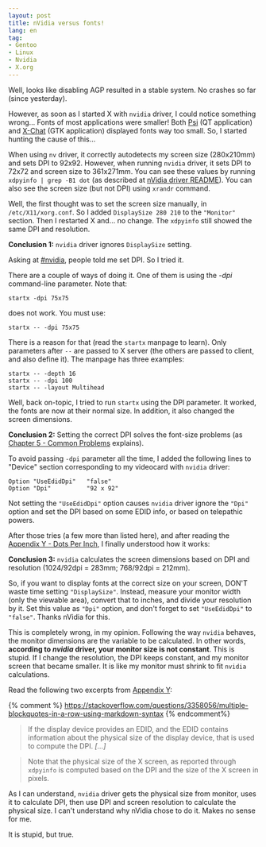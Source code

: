 ```yaml
---
layout: post
title: nVidia versus fonts!
lang: en
tag:
- Gentoo
- Linux
- Nvidia
- X.org
---
```


Well, looks like disabling AGP resulted in a stable system. No crashes so far (since yesterday).

However, as soon as I started X with `nvidia` driver, I could notice something wrong… Fonts of most applications were smaller! Both [Psi](http://psi-im.org/) (QT application) and [X-Chat](http://www.xchat.org/) (GTK application) displayed fonts way too small. So, I started hunting the cause of this…


When using `nv` driver, it correctly autodetects my screen size (280x210mm) and sets DPI to 92x92. However, when running `nvidia` driver, it sets DPI to 72x72 and screen size to 361x271mm. You can see these values by running `xdpyinfo | grep -B1 dot` (as described at [nVidia driver README](http://download.nvidia.com/XFree86/Linux-x86/1.0-8178/README/appendix-y.html)). You can also see the screen size (but not DPI) using `xrandr` command.

Well, the first thought was to set the screen size manually, in `/etc/X11/xorg.conf`. So I added `DisplaySize 280 210` to the `"Monitor"` section. Then I restarted X and… no change. The `xdpyinfo` still showed the same DPI and resolution.

**Conclusion 1:** `nvidia` driver ignores `DisplaySize` setting.

Asking at [#nvidia](irc://irc.freenode.net/nvidia), people told me set DPI. So I tried it.

There are a couple of ways of doing it. One of them is using the _-dpi_ command-line parameter. Note that:

    startx -dpi 75x75

does not work. You must use:

    startx -- -dpi 75x75

There is a reason for that (read the `startx` manpage to learn). Only parameters after `--` are passed to X server (the others are passed to client, and also define it). The manpage has three examples:

    startx -- -depth 16
    startx -- -dpi 100
    startx -- -layout Multihead

Well, back on-topic, I tried to run `startx` using the DPI parameter. It worked, the fonts are now at their normal size. In addition, it also changed the screen dimensions.

**Conclusion 2:** Setting the correct DPI solves the font-size problems (as [Chapter 5 - Common Problems](http://download.nvidia.com/XFree86/Linux-x86/1.0-8178/README/chapter-05.html) explains).

To avoid passing `-dpi` parameter all the time, I added the following lines to "Device" section corresponding to my videocard with `nvidia` driver:

    Option "UseEdidDpi"   "false"
    Option "Dpi"          "92 x 92"

Not setting the `"UseEdidDpi"` option causes `nvidia` driver ignore the `"Dpi"` option and set the DPI based on some EDID info, or based on telepathic powers.

After those tries (a few more than listed here), and after reading the [Appendix Y - Dots Per Inch](http://download.nvidia.com/XFree86/Linux-x86/1.0-8178/README/appendix-y.html), I finally understood how it works:

**Conclusion 3:** `nvidia` calculates the screen dimensions based on DPI and resolution (1024/92dpi = 283mm; 768/92dpi = 212mm).

So, if you want to display fonts at the correct size on your screen, DON'T waste time setting `"DisplaySize"`. Instead, measure your monitor width (only the viewable area), convert that to inches, and divide your resolution by it. Set this value as `"Dpi"` option, and don't forget to set `"UseEdidDpi"` to `"false"`. Thanks nVidia for this.

This is completely wrong, in my opinion. Following the way `nvidia` behaves, the monitor dimensions are the variable to be calculated. In other words, **according to _nvidia_ driver, your monitor size is not constant**. This is stupid. If I change the resolution, the DPI keeps constant, and my monitor screen that became smaller. It is like my monitor must shrink to fit `nvidia` calculations.

Read the following two excerpts from [Appendix Y](http://download.nvidia.com/XFree86/Linux-x86/1.0-8178/README/appendix-y.html):

{% comment %} https://stackoverflow.com/questions/3358056/multiple-blockquotes-in-a-row-using-markdown-syntax {% endcomment%}

> If the display device provides an EDID, and the EDID contains information about the physical size of the display device, that is used to compute the DPI. _[…]_

> Note that the physical size of the X screen, as reported through `xdpyinfo` is computed based on the DPI and the size of the X screen in pixels.

As I can understand, `nvidia` driver gets the physical size from monitor, uses it to calculate DPI, then use DPI and screen resolution to calculate the physical size. I can't understand why nVidia chose to do it. Makes no sense for me.

It is stupid, but true.
